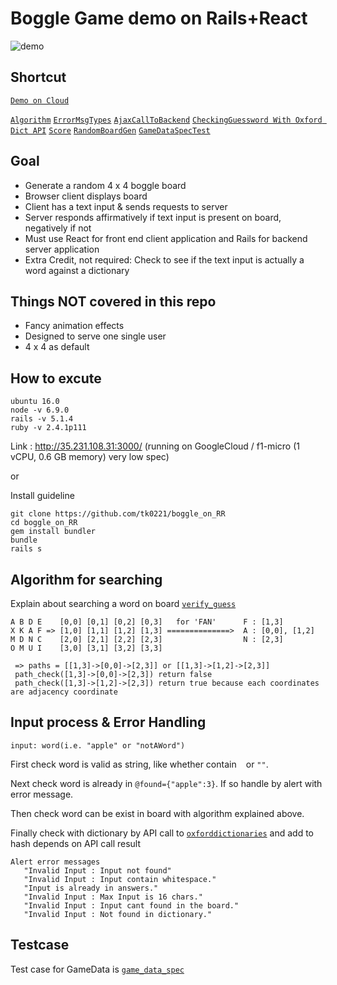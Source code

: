 # Boggle Game demo on Rails+React
![demo](https://lh3.googleusercontent.com/EQMSHocR63hrYMNrhPHZTUCQOsMIH03-o9JZeoR3zAPEohU-lPX1_KZFt-j-sXZdSTZP6ENJd-KHRzkqWJKSGb0StF2Ip17ZDcIbb9aWyZkjptmhmXEwHsmoRdGu9a1xfOpQvYuw9_YoJTCUEWgXnL45MSLh1zQvmaIYeVNtigy9oGr9peW-h4UPVBdNCR-6KSm59pINef3YT36AMbXnk7KYZMOwM1B2JtBjuLsqRCXt_KZV4lrO2eSeIpHTtUUyEY5DRt19FBILLV6blSmTWuqLX3BnqB-wAE0UslIiYfhMUquqwviGkLb97WwjyLqFZljZI2-mr6Y7Sq1RR48N9OKLLjWFoJg8Udw_pvgwQRbvgQVsTM0yoKm7eKjDt2vxE-YwK3y-Z4I_ZJp_28h1quShbuYVpfu0TcmCf-Cteh9bE10laCIMYCtFka_LWrX_fmTvBsuhcJljxrsK07a2Jf7ADayic3WSeALXLK2N3cxomTmLBaRpIGyy0D3Fzgk50RKJrXSJpJ32u_FQij2L8drtO2XBinKjsSBoWeQHX-CtERVnCPEC1b1aBn65CUCobGaCPrw4H-33v2ku1G5vK1QqPUVrIqAI_c0igfaM=w282-h499-no)
## Shortcut
[`Demo on Cloud`](http://35.231.108.31:3000/)

[`Algorithm`](https://repl.it/@tk0221/boggleWordSearch)
[`ErrorMsgTypes`](https://github.com/tk0221/boggle_on_RR/blob/master/lib/GameData.rb#L37)
[`AjaxCallToBackend`](https://github.com/tk0221/boggle_on_RR/blob/master/app/javascript/components/Guess.js#L28)
[`CheckingGuessword With Oxford Dict API`](https://github.com/tk0221/boggle_on_RR/blob/master/lib/GameData.rb#L98)
[`Score`](https://github.com/tk0221/boggle_on_RR/blob/master/lib/GameData.rb#L118)
[`RandomBoardGen`](https://github.com/tk0221/boggle_on_RR/blob/master/lib/GameData.rb#L140)
[`GameDataSpecTest`](https://github.com/tk0221/boggle_on_RR/blob/master/spec/game_data_spec.rb)

## Goal

- Generate a random 4 x 4 boggle board
- Browser client displays board
- Client has a text input & sends requests to server
- Server responds affirmatively if text input is present on board, negatively if not
- Must use React for front end client application and Rails for backend server application
- Extra Credit, not required: Check to see if the text input is actually a word against a dictionary

## Things NOT covered in this repo
 
 - Fancy animation effects
 - Designed to serve one single user
 - 4 x 4 as default  

## How to excute

```
ubuntu 16.0
node -v 6.9.0
rails -v 5.1.4
ruby -v 2.4.1p111
```

Link : http://35.231.108.31:3000/ (running on GoogleCloud / f1-micro (1 vCPU, 0.6 GB memory) very low spec)

or

Install guideline
```
git clone https://github.com/tk0221/boggle_on_RR
cd boggle_on_RR
gem install bundler
bundle
rails s
```

## Algorithm for searching 
Explain about searching a word on board [`verify_guess`](https://repl.it/@tk0221/boggleWordSearch)

```
A B D E    [0,0] [0,1] [0,2] [0,3]   for 'FAN'      F : [1,3]
X K A F => [1,0] [1,1] [1,2] [1,3] ==============>  A : [0,0], [1,2] 
M D N C    [2,0] [2,1] [2,2] [2,3]                  N : [2,3]                   
O M U I    [3,0] [3,1] [3,2] [3,3]  

 => paths = [[1,3]->[0,0]->[2,3]] or [[1,3]->[1,2]->[2,3]]
 path_check([1,3]->[0,0]->[2,3]) return false
 path_check([1,3]->[1,2]->[2,3]) return true because each coordinates are adjacency coordinate
```

## Input process & Error Handling

`input: word(i.e. "apple" or "notAWord")`

First check word is valid as string, like whether contain ` ` or `""`. 

Next check word is already in `@found={"apple":3}`. If so handle by alert with error message.

Then check word can be exist in board with algorithm explained above. 

Finally check with dictionary by API call to [`oxforddictionaries`](https://developer.oxforddictionaries.com/) and add to hash depends on API call result

```
Alert error messages
   "Invalid Input : Input not found"
   "Invalid Input : Input contain whitespace."
   "Input is already in answers."
   "Invalid Input : Max Input is 16 chars."      
   "Invalid Input : Input cant found in the board."
   "Invalid Input : Not found in dictionary."
```
## Testcase

Test case for GameData is [`game_data_spec`](https://github.com/tk0221/boggle_on_RR/blob/master/spec/game_data_spec.rb)

